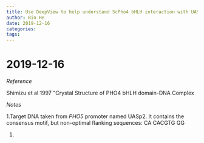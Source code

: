 ```yaml
---
title: Use DeepView to help understand ScPho4 bHLH interaction with UASp2
author: Bin He
date: 2019-12-16
categories:
tags:
---
```


# 2019-12-16
_Reference_

Shimizu et al 1997 "Crystal Structure of PHO4 bHLH domain-DNA Complex

_Notes_

1.Target DNA taken from _PHO5_ promoter named UASp2. It contains the consensus motif, but non-optimal flanking sequences: CA CACGTG GG

1. 

